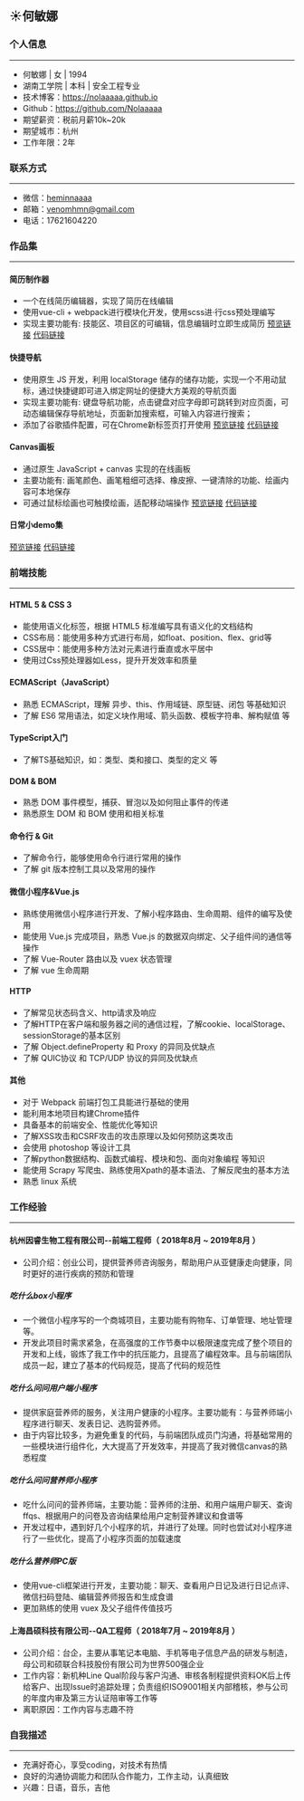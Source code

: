 ## :sunny:何敏娜

### 个人信息
___
* 何敏娜 | 女 | 1994 
* 湖南工学院 | 本科 | 安全工程专业
* 技术博客：https://nolaaaaa.github.io
* Github：https://github.com/Nolaaaaa
* 期望薪资：税前月薪10k~20k
* 期望城市：杭州
* 工作年限：2年

### 联系方式
___
* 微信：[heminnaaaa](https://github.com/Nolaaaaa/resume/blob/master/img/wechat.jpg)
* 邮箱：[venomhmn@gmail.com](mailto:venomhmn@gmail.com)
* 电话：17621604220 

### 作品集
___
#### 简历制作器
* 一个在线简历编辑器，实现了简历在线编辑
* 使用vue-cli + webpack进行模块化开发，使用scss进·行css预处理编写
* 实现主要功能有: 技能区、项目区的可编辑，信息编辑时立即生成简历
[预览链接](https://nolaaaaa.github.io/resume-maker/dist/) [代码链接](https://github.com/Nolaaaaa/resume-maker)
#### 快捷导航
* 使用原生 JS 开发，利用 localStorage 储存的储存功能，实现一个不用动鼠标，通过快捷键即可进入绑定网址的便捷大方美观的导航页面
* 实现主要功能有: 键盘导航功能，点击键盘对应字母即可跳转到对应页面，可动态编辑保存导航地址，页面新加搜索框，可输入内容进行搜索；
* 添加了谷歌插件配置，可在Chrome新标签页打开使用
[预览链接](https://nolaaaaa.github.io/navigation-page) [代码链接](https://github.com/Nolaaaaa/navigation-page)
#### Canvas画板
* 通过原生 JavaScript + canvas 实现的在线画板
* 主要功能有: 画笔颜色、画笔粗细可选择、橡皮擦、一键清除的功能、绘画内容可本地保存
* 可通过鼠标绘画也可触摸绘画，适配移动端操作 
[预览链接](https://nolaaaaa.github.io/canvas-drawing-board) [代码链接](https://github.com/Nolaaaaa/canvas-drawing-board)
#### 日常小demo集
[预览链接](https://github.com/Nolaaaaa/demo/blob/master/README.md) [代码链接](https://github.com/Nolaaaaa/demo)

### 前端技能
___
#### HTML 5 & CSS 3 
* 能使用语义化标签，根据 HTML5 标准编写具有语义化的文档结构 
* CSS布局：能使用多种方式进行布局，如float、position、flex、grid等 
* CSS居中：能使用多种方法对元素进行垂直或水平居中 
* 使用过Css预处理器如Less，提升开发效率和质量 
#### ECMAScript（JavaScript）
* 熟悉 ECMAScript，理解 异步、this、作用域链、原型链、闭包 等基础知识
* 了解 ES6 常用语法，如定义块作用域、箭头函数、模板字符串、解构赋值 等
#### TypeScript入门
* 了解TS基础知识，如：类型、类和接口、类型的定义 等
#### DOM & BOM 
* 熟悉 DOM 事件模型，捕获、冒泡以及如何阻止事件的传递 
* 熟悉原生 DOM 和 BOM 使用和相关标准 
#### 命令行 & Git 
* 了解命令行，能够使用命令行进行常用的操作 
* 了解 git 版本控制工具以及常用的操作 
#### 微信小程序&Vue.js
* 熟练使用微信小程序进行开发、了解小程序路由、生命周期、组件的编写及使用
* 能使用 Vue.js 完成项目，熟悉 Vue.js 的数据双向绑定、父子组件间的通信等操作 
* 了解 Vue-Router 路由以及 vuex 状态管理 
* 了解 vue 生命周期 
#### HTTP 
* 了解常见状态码含义、http请求及响应
* 了解HTTP在客户端和服务器之间的通信过程，了解cookie、localStorage、sessionStorage的基本区别 
* 了解 Object.defineProperty 和 Proxy 的异同及优缺点
* 了解 QUIC协议 和 TCP/UDP 协议的异同及优缺点
#### 其他 
* 对于 Webpack 前端打包工具能进行基础的使用 
* 能利用本地项目构建Chrome插件
* 具备基本的前端安全、性能优化等知识
* 了解XSS攻击和CSRF攻击的攻击原理以及如何预防这类攻击
* 会使用 photoshop 等设计工具 
* 了解python数据结构、函数式编程、模块和包、面向对象编程 等知识
* 能使用 Scrapy 写爬虫、熟练使用Xpath的基本语法、了解反爬虫的基本方法
* 熟悉 linux 系统

### 工作经验
___
#### 杭州因睿生物工程有限公司--前端工程师（ 2018年8月 ~ 2019年8月 ）
* 公司介绍：创业公司，提供营养师咨询服务，帮助用户从亚健康走向健康，同时更好的进行疾病的预防和管理
##### 吃什么box小程序
* 一个微信小程序写的一个商城项目，主要功能有购物车、订单管理、地址管理等。
* 开发此项目时需求紧急，在高强度的工作节奏中以极限速度完成了整个项目的开发和上线，锻炼了我工作中的抗压能力，且提高了编程效率。且与前端团队成员一起，建立了基本的代码规范，提高了代码的规范性
##### 吃什么问问用户端小程序
* 提供家庭营养师的服务，关注用户健康的小程序。主要功能有：与营养师端小程序进行聊天、发表日记、选购营养师。
* 由于内容比较多，为避免重复的代码，与前端团队成员门沟通，将基础常用的一些模块进行组件化，大大提高了开发效率，并提高了我对微信canvas的熟悉程度
##### 吃什么问问营养师小程序
* 吃什么问问的营养师端，主要功能：营养师的注册、和用户端用户聊天、查询ffqs、根据用户的问卷及咨询结果给用户定制营养建议和食谱等
* 开发过程中，遇到好几个小程序的坑，并进行了处理。同时也尝试对小程序进行了一些优化，提高了小程序页面的加载速度
##### 吃什么营养师PC版
* 使用vue-cli框架进行开发，主要功能：聊天、查看用户日记及进行日记点评、微信扫码登陆、编辑营养师报告和生成食谱
* 更加熟练的使用 vuex 及父子组件传值技巧
#### 上海昌硕科技有限公司--QA工程师（ 2018年7月 ~ 2019年8月 ）
* 公司介绍：台企，主要从事笔记本电脑、手机等电子信息产品的研发与制造，母公司和硕联合科技股份有限公司为世界500强企业
* 工作内容：新机种Line Qual阶段与客户沟通、审核各制程提供资料OK后上传给客户、出现Issue时追踪处理；负责组织ISO9001相关内部稽核，参与公司的年度内审及第三方认证陪审等工作等
* 离职原因：工作内容与志趣不符

### 自我描述
___
* 充满好奇心，享受coding，对技术有热情 
* 良好的沟通协调能力和团队合作能力，工作主动，认真细致 
* 兴趣：日语，音乐，吉他